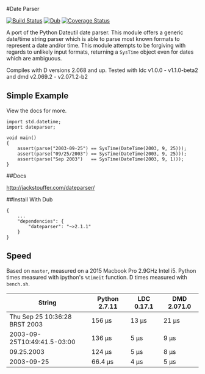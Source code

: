 #Date Parser

[![Build Status](https://travis-ci.org/JackStouffer/date-parser.svg?branch=master)](https://travis-ci.org/JackStouffer/date-parser) [![Dub](https://img.shields.io/dub/v/dateparser.svg)](http://code.dlang.org/packages/dateparser) [![Coverage Status](https://coveralls.io/repos/github/JackStouffer/date-parser/badge.svg?branch=master)](https://coveralls.io/github/JackStouffer/date-parser?branch=master)

A port of the Python Dateutil date parser. This module offers a generic date/time string parser which is able to parse most known formats to represent a date and/or time. This module attempts to be forgiving with regards to unlikely input formats, returning a `SysTime` object even for dates which are ambiguous.

Compiles with D versions 2.068 and up. Tested with ldc v1.0.0 - v1.1.0-beta2 and dmd v2.069.2 - v2.071.2-b2

## Simple Example

View the docs for more.

```
import std.datetime;
import dateparser;

void main()
{
    assert(parse("2003-09-25") == SysTime(DateTime(2003, 9, 25)));
    assert(parse("09/25/2003") == SysTime(DateTime(2003, 9, 25)));
    assert(parse("Sep 2003")   == SysTime(DateTime(2003, 9, 1)));
}
```

##Docs

http://jackstouffer.com/dateparser/

##Install With Dub

```
{
    ...
    "dependencies": {
        "dateparser": "~>2.1.1"
    }
}
```

## Speed

Based on `master`, measured on a 2015 Macbook Pro 2.9GHz Intel i5. Python times measured with ipython's `%timeit` function. D times measured with `bench.sh`.

String | Python 2.7.11 | LDC 0.17.1 | DMD 2.071.0
------ | ------ | --- | ---
Thu Sep 25 10:36:28 BRST 2003 | 156 µs | 13 μs | 21 μs
2003-09-25T10:49:41.5-03:00 | 136 µs | 5 μs | 9 μs
09.25.2003 | 124 µs | 5 μs | 8 μs
2003-09-25 | 66.4 µs | 4 μs | 5 μs
